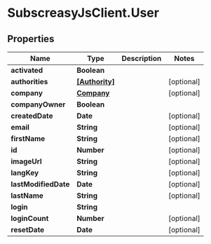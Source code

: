 # SubscreasyJsClient.User

## Properties

Name | Type | Description | Notes
------------ | ------------- | ------------- | -------------
**activated** | **Boolean** |  | 
**authorities** | [**[Authority]**](Authority.md) |  | [optional] 
**company** | [**Company**](Company.md) |  | [optional] 
**companyOwner** | **Boolean** |  | 
**createdDate** | **Date** |  | [optional] 
**email** | **String** |  | [optional] 
**firstName** | **String** |  | [optional] 
**id** | **Number** |  | [optional] 
**imageUrl** | **String** |  | [optional] 
**langKey** | **String** |  | [optional] 
**lastModifiedDate** | **Date** |  | [optional] 
**lastName** | **String** |  | [optional] 
**login** | **String** |  | 
**loginCount** | **Number** |  | [optional] 
**resetDate** | **Date** |  | [optional] 


